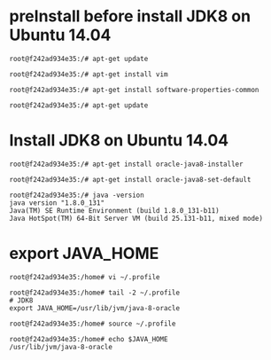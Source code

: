 # preInstall before install JDK8 on Ubuntu 14.04
```{bash}
root@f242ad934e35:/# apt-get update

root@f242ad934e35:/# apt-get install vim

root@f242ad934e35:/# apt-get install software-properties-common

root@f242ad934e35:/# apt-get update
```

# Install JDK8 on Ubuntu 14.04
```{bash}
root@f242ad934e35:/# apt-get install oracle-java8-installer

root@f242ad934e35:/# apt-get install oracle-java8-set-default

root@f242ad934e35:/# java -version
java version "1.8.0_131"
Java(TM) SE Runtime Environment (build 1.8.0_131-b11)
Java HotSpot(TM) 64-Bit Server VM (build 25.131-b11, mixed mode)
```

# export JAVA_HOME 
```{bash}
root@f242ad934e35:/home# vi ~/.profile 

root@f242ad934e35:/home# tail -2 ~/.profile 
# JDK8
export JAVA_HOME=/usr/lib/jvm/java-8-oracle

root@f242ad934e35:/home# source ~/.profile

root@f242ad934e35:/home# echo $JAVA_HOME 
/usr/lib/jvm/java-8-oracle
```
